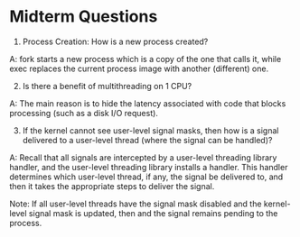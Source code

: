 # Midterm Questions

1. Process Creation: How is a new process created?

A: fork starts a new process which is a copy of the one that calls it, while exec replaces the current process image with another (different) one.

2. Is there a benefit of multithreading on 1 CPU?

A: The main reason is to hide the latency associated with code that blocks processing (such as a disk I/O request).

3. If the kernel cannot see user-level signal masks, then how is a signal delivered to a user-level thread (where the signal can be handled)?

A: Recall that all signals are intercepted by a user-level threading library handler, and the user-level threading library installs a handler. This handler determines which user-level thread, if any, the signal be delivered to, and then it takes the appropriate steps to deliver the signal.

Note: If all user-level threads have the signal mask disabled and the kernel-level signal mask is updated, then and the signal remains pending to the process.
